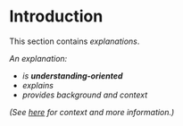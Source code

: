 # Introduction

This section contains _explanations_.

_An explanation:_

- _is **understanding-oriented**_
- _explains_
- _provides background and context_

_(See [here](https://www.divio.com/blog/documentation/) for context and more information.)_
